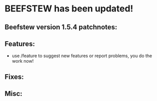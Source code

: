 # BEEFSTEW has been updated!

## Beefstew version 1.5.4 patchnotes:

## Features:
- use /feature to suggest new features or report problems, you do the work now!

## Fixes:

## Misc:
